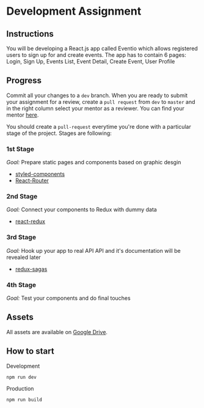 # Development Assignment

## Instructions
You will be developing a React.js app called Eventio which allows registered users to sign up for and create events. The app has to contain 6 pages: Login, Sign Up, Events List, Event Detail, Create Event, User Profile

## Progress
Commit all your changes to a `dev` branch. When you are ready to submit your assignment for a review, create a `pull request` from `dev` to `master` and in the right column select your mentor as a reviewer. You can find your mentor [here](https://docs.google.com/spreadsheets/d/15yT3F4OtwyqCiow9syuPS9vqaanjlHJcHKSkExQgvhA/edit#gid=1544649426).

You should create a `pull-request` everytime you're done with a particular stage of the project. Stages are following:

### 1st Stage
*Goal:* Prepare static pages and components based on graphic desgin

- [styled-components](https://www.styled-components.com)
- [React-Router](https://reacttraining.com/react-router/)

### 2nd Stage
*Goal:* Connect your components to Redux with dummy data

- [react-redux](http://redux.js.org/docs/basics/UsageWithReact.html)

### 3rd Stage
*Goal:* Hook up your app to real API 
API and it's documentation will be revealed later
- [redux-sagas](https://github.com/redux-saga/redux-saga)

### 4th Stage
*Goal:* Test your components and do final touches


## Assets
All assets are available on [Google Drive](https://drive.google.com/drive/u/0/folders/0B8hRLMr0BvxadUE4WXNxb2lycnc).


## How to start

Development
```
npm run dev
```

Production
```
npm run build
```

